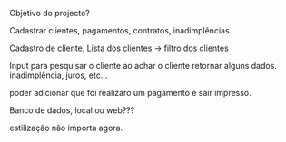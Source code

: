 Objetivo do projecto?

Cadastrar clientes, pagamentos, contratos, inadimplências.


Cadastro de cliente,
Lista dos clientes -> filtro dos clientes



Input para pesquisar o cliente
ao achar o cliente retornar alguns dados.
inadimplência, juros, etc...

poder adicionar que foi realizaro um pagamento e sair impresso.


Banco de dados, local ou web???

estilização não importa agora.